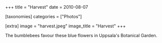 +++
title = "Harvest"
date = 2010-08-07

[taxonomies]
categories = ["Photos"]

[extra]
image = "harvest.jpeg"
image_title = "Harvest"
+++

The bumblebees favour these blue flowers in Uppsala's Botanical Garden.
